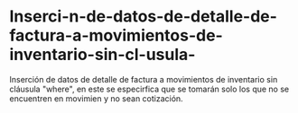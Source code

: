 # Inserci-n-de-datos-de-detalle-de-factura-a-movimientos-de-inventario-sin-cl-usula-
Inserción de datos de detalle de factura a movimientos de inventario sin cláusula "where", en este se especirfica que se tomarán solo los que no se encuentren en movimien y no sean cotización.
